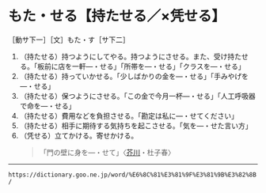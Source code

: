 # もた・せる【持たせる／×凭せる】

［動サ下一］［文］もた・す［サ下二］

1. （持たせる）持つようにしてやる。持つようにさせる。また、受け持たせる。「板前に店を一軒―・せる」「所帯を―・せる」「クラスを―・せる」
2. （持たせる）持っていかせる。「少しばかりの金を―・せる」「手みやげを―・せる」
3. （持たせる）保つようにさせる。「この金で今月一杯―・せる」「人工呼吸器で命を―・せる」
4. （持たせる）費用などを負担させる。「勘定は私に―・せてください」
5. （持たせる）相手に期待する気持ちを起こさせる。「気を―・せた言い方」
6. （凭せる）立てかける。寄せかける。
    >「門の壁に身を―・せて」〈[芥川](https://dictionary.goo.ne.jp/word/person/%E8%8A%A5%E5%B7%9D%E7%AB%9C%E4%B9%8B%E4%BB%8B/#jn-2828)・杜子春〉

---
`https://dictionary.goo.ne.jp/word/%E6%8C%81%E3%81%9F%E3%81%9B%E3%82%8B/`